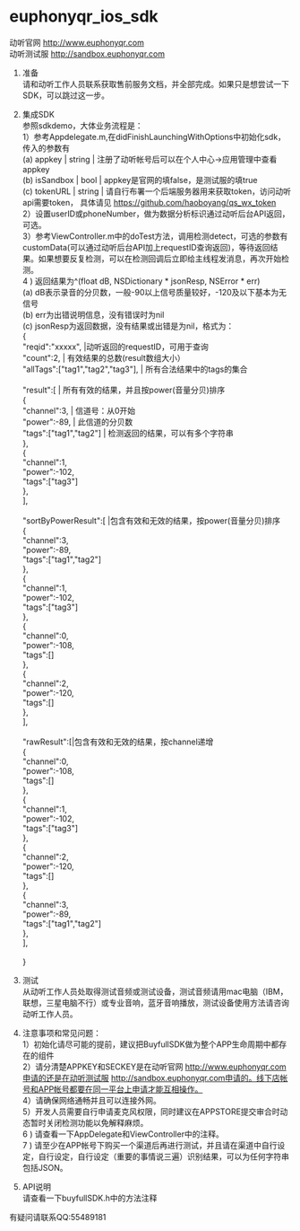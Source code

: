 # euphonyqr_ios_sdk

动听官网 http://www.euphonyqr.com</br>
动听测试服 http://sandbox.euphonyqr.com</br>

1. 准备</br>
  请和动听工作人员联系获取售前服务文档，并全部完成。如果只是想尝试一下SDK，可以跳过这一步。
2. 集成SDK</br>
  参照sdkdemo，大体业务流程是：</br>
  1）参考Appdelegate.m,在didFinishLaunchingWithOptions中初始化sdk，传入的参数有</br>
  (a) appkey | string | 注册了动听帐号后可以在个人中心->应用管理中查看appkey</br>
  (b) isSandbox | bool | appkey是官网的填false，是测试服的填true</br>
  (c) tokenURL | string | 请自行布署一个后端服务器用来获取token，访问动听api需要token， 具体请见 https://github.com/haoboyang/qs_wx_token</br>
  2）设置userID或phoneNumber，做为数据分析标识通过动听后台API返回，可选。</br>
  3）参考ViewController.m中的doTest方法，调用检测detect，可选的参数有customData(可以通过动听后台API加上requestID查询返回)，等待返回结果。如果想要反复检测，可以在检测回调后立即给主线程发消息，再次开始检测。</br>
  4 ) 返回结果为^(float dB, NSDictionary * jsonResp, NSError * err)</br>
    (a) dB表示录音的分贝数，一般-90以上信号质量较好，-120及以下基本为无信号</br>
    (b) err为出错说明信息，没有错误时为nil</br>
    (c) jsonResp为返回数据，没有结果或出错是为nil，格式为：</br>
    {</br>
        "reqid":"xxxxx", |动听返回的requestID，可用于查询</br>
        "count":2, | 有效结果的总数(result数组大小）</br>
        "allTags":["tag1","tag2","tag3"], | 所有合法结果中的tags的集合</br></br>
        "result":[ | 所有有效的结果，并且按power(音量分贝)排序</br>
            {</br>
                "channel":3, | 信道号：从0开始</br>
                "power":-89, | 此信道的分贝数</br>
                "tags":["tag1","tag2"] | 检测返回的结果，可以有多个字符串</br>
            },</br>
            {</br>
                "channel":1,</br>
                "power":-102,</br>
                "tags":["tag3"]</br>
            },</br>
        ],</br></br>
        "sortByPowerResult":[ |包含有效和无效的结果，按power(音量分贝)排序</br>
            {</br>
                "channel":3,</br>
                "power":-89,</br>
                "tags":["tag1","tag2"]</br>
            },</br>
            {</br>
                "channel":1,</br>
                "power":-102,</br>
                "tags":["tag3"]</br>
            },</br>
            {</br>
                "channel":0,</br>
                "power":-108,</br>
                "tags":[]</br>
            },</br>
            {</br>
                "channel":2,</br>
                "power":-120,</br>
                "tags":[]</br>
            },</br>
        ],</br></br>
        "rawResult":[|包含有效和无效的结果，按channel递增</br>
            {</br>
                "channel":0,</br>
                "power":-108,</br>
                "tags":[]</br>
            },</br>
            {</br>
                "channel":1,</br>
                "power":-102,</br>
                "tags":["tag3"]</br>
            },</br>
            {</br>
                "channel":2,</br>
                "power":-120,</br>
                "tags":[]</br>
            },</br>
            {</br>
                "channel":3,</br>
                "power":-89,</br>
                "tags":["tag1","tag2"]</br>
            },</br>
        ],</br></br>
    }

3. 测试</br>
  从动听工作人员处取得测试音频或测试设备，测试音频请用mac电脑（IBM，联想，三星电脑不行）或专业音响，蓝牙音响播放，测试设备使用方法请咨询动听工作人员。
4. 注意事项和常见问题：</br>
  1）初始化请尽可能的提前，建议把BuyfullSDK做为整个APP生命周期中都存在的组件</br>
  2）请分清楚APPKEY和SECKEY是在动听官网 http://www.euphonyqr.com申请的还是在动听测试服 http://sandbox.euphonyqr.com申请的。线下店帐号和APP帐号都要在同一平台上申请才能互相操作。</br>
  4）请确保网络通畅并且可以连接外网。</br>
  5）开发人员需要自行申请麦克风权限，同时建议在APPSTORE提交审合时动态暂时关闭检测功能以免解释麻烦。</br>
  6 ) 请查看一下AppDelegate和ViewController中的注释。</br>
  7 ) 请至少在APP帐号下购买一个渠道后再进行测试，并且请在渠道中自行设定，自行设定，自行设定（重要的事情说三遍）识别结果，可以为任何字符串包括JSON。</br>
  
  
5. API说明</br>
  请查看一下buyfullSDK.h中的方法注释
  
  
  有疑问请联系QQ:55489181